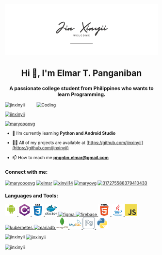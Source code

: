 <img src="https://github.com/jinxinyii/jinxinyii/blob/main/jinxinyii.png" alt="banner">
<h1 align="center">Hi 👋, I'm Elmar T. Panganiban</h1>
<h3 align="center">A passionate college student from Philippines who wants to learn Programming.</h3>
<img align="right" alt="Coding" width="400" src="https://i.pinimg.com/originals/66/36/d3/6636d37ba22a391c6353b1436a81f656.gif">

<p align="left"> <img src="https://komarev.com/ghpvc/?username=jinxinyii&label=Profile%20views&color=0e75b6&style=flat" alt="jinxinyii" /> </p>

<p align="left"> <a href="https://github.com/ryo-ma/github-profile-trophy"><img src="https://github-profile-trophy.vercel.app/?username=jinxinyii" alt="jinxinyii" /></a> </p>

<p align="left"> <a href="https://twitter.com/maryoooovg" target="blank"><img src="https://img.shields.io/twitter/follow/maryoooovg?logo=twitter&style=for-the-badge" alt="maryoooovg" /></a> </p>

- 🌱 I’m currently learning **Python and Android Studio**

- 👨‍💻 All of my projects are available at [https://github.com/jinxinyii](https://github.com/jinxinyii)

- 📫 How to reach me **pngnbn.elmar@gmail.com**

<h3 align="left">Connect with me:</h3>
<p align="left">
<a href="https://twitter.com/maryoooovg" target="blank"><img align="center" src="https://raw.githubusercontent.com/rahuldkjain/github-profile-readme-generator/master/src/images/icons/Social/twitter.svg" alt="maryoooovg" height="30" width="40" /></a>
<a href="https://fb.com/maryooovg" target="blank"><img align="center" src="https://raw.githubusercontent.com/rahuldkjain/github-profile-readme-generator/master/src/images/icons/Social/facebook.svg" alt="elmar" height="30" width="40" /></a>
<a href="https://instagram.com/xinyii14" target="blank"><img align="center" src="https://raw.githubusercontent.com/rahuldkjain/github-profile-readme-generator/master/src/images/icons/Social/instagram.svg" alt="xinyii14" height="30" width="40" /></a>
<a href="https://www.youtube.com/c/maryovg" target="blank"><img align="center" src="https://raw.githubusercontent.com/rahuldkjain/github-profile-readme-generator/master/src/images/icons/Social/youtube.svg" alt="maryovg" height="30" width="40" /></a>
<a href="https://discord.gg/317275588379410433" target="blank"><img align="center" src="https://raw.githubusercontent.com/rahuldkjain/github-profile-readme-generator/master/src/images/icons/Social/discord.svg" alt="317275588379410433" height="30" width="40" /></a>
</p>

<h3 align="left">Languages and Tools:</h3>
<p align="left"> <a href="https://developer.android.com" target="_blank" rel="noreferrer"> <img src="https://raw.githubusercontent.com/devicons/devicon/master/icons/android/android-original-wordmark.svg" alt="android" width="40" height="40"/> </a> <a href="https://www.w3schools.com/cs/" target="_blank" rel="noreferrer"> <img src="https://raw.githubusercontent.com/devicons/devicon/master/icons/csharp/csharp-original.svg" alt="csharp" width="40" height="40"/> </a> <a href="https://www.w3schools.com/css/" target="_blank" rel="noreferrer"> <img src="https://raw.githubusercontent.com/devicons/devicon/master/icons/css3/css3-original-wordmark.svg" alt="css3" width="40" height="40"/> </a> <a href="https://www.docker.com/" target="_blank" rel="noreferrer"> <img src="https://raw.githubusercontent.com/devicons/devicon/master/icons/docker/docker-original-wordmark.svg" alt="docker" width="40" height="40"/> </a> <a href="https://www.figma.com/" target="_blank" rel="noreferrer"> <img src="https://www.vectorlogo.zone/logos/figma/figma-icon.svg" alt="figma" width="40" height="40"/> </a> <a href="https://firebase.google.com/" target="_blank" rel="noreferrer"> <img src="https://www.vectorlogo.zone/logos/firebase/firebase-icon.svg" alt="firebase" width="40" height="40"/> </a> <a href="https://www.w3.org/html/" target="_blank" rel="noreferrer"> <img src="https://raw.githubusercontent.com/devicons/devicon/master/icons/html5/html5-original-wordmark.svg" alt="html5" width="40" height="40"/> </a> <a href="https://www.java.com" target="_blank" rel="noreferrer"> <img src="https://raw.githubusercontent.com/devicons/devicon/master/icons/java/java-original.svg" alt="java" width="40" height="40"/> </a> <a href="https://developer.mozilla.org/en-US/docs/Web/JavaScript" target="_blank" rel="noreferrer"> <img src="https://raw.githubusercontent.com/devicons/devicon/master/icons/javascript/javascript-original.svg" alt="javascript" width="40" height="40"/> </a> <a href="https://kubernetes.io" target="_blank" rel="noreferrer"> <img src="https://www.vectorlogo.zone/logos/kubernetes/kubernetes-icon.svg" alt="kubernetes" width="40" height="40"/> </a> <a href="https://mariadb.org/" target="_blank" rel="noreferrer"> <img src="https://www.vectorlogo.zone/logos/mariadb/mariadb-icon.svg" alt="mariadb" width="40" height="40"/> </a> <a href="https://www.mongodb.com/" target="_blank" rel="noreferrer"> <img src="https://raw.githubusercontent.com/devicons/devicon/master/icons/mongodb/mongodb-original-wordmark.svg" alt="mongodb" width="40" height="40"/> </a> <a href="https://www.mysql.com/" target="_blank" rel="noreferrer"> <img src="https://raw.githubusercontent.com/devicons/devicon/master/icons/mysql/mysql-original-wordmark.svg" alt="mysql" width="40" height="40"/> </a> <a href="https://www.photoshop.com/en" target="_blank" rel="noreferrer"> <img src="https://raw.githubusercontent.com/devicons/devicon/master/icons/photoshop/photoshop-line.svg" alt="photoshop" width="40" height="40"/> </a> <a href="https://www.python.org" target="_blank" rel="noreferrer"> <img src="https://raw.githubusercontent.com/devicons/devicon/master/icons/python/python-original.svg" alt="python" width="40" height="40"/> </a> </p>

<p><img align="left" src="https://github-readme-stats.vercel.app/api/top-langs?username=jinxinyii&show_icons=true&locale=en&layout=compact" alt="jinxinyii" /></p>

<p>&nbsp;<img align="center" src="https://github-readme-stats.vercel.app/api?username=jinxinyii&show_icons=true&locale=en" alt="jinxinyii" /></p>

<p><img align="center" src="https://github-readme-streak-stats.herokuapp.com/?user=jinxinyii&" alt="jinxinyii" /></p>
